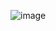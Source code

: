 ![image](https://github.com/Rahul-chaurasiya/Leetcode-Practice-Problem/assets/77222540/794b4b66-a4dd-4936-ac99-f4b73584a4ee)
